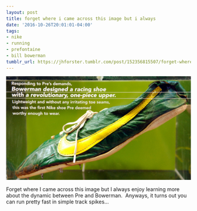 ```yaml
---
layout: post
title: forget where i came across this image but i always
date: '2016-10-26T20:01:01-04:00'
tags:
- nike
- running
- prefontaine
- bill bowerman
tumblr_url: https://jhforster.tumblr.com/post/152356815507/forget-where-i-came-across-this-image-but-i-always
---
```

 ![](/tumblr_files/tumblr_ofo1kxHbAM1uxadqoo1_1280.jpg)  

Forget where I came across this image but I always enjoy learning more about the dynamic between Pre and Bowerman. &nbsp;Anyways, it turns out you can run pretty fast in simple track spikes…


